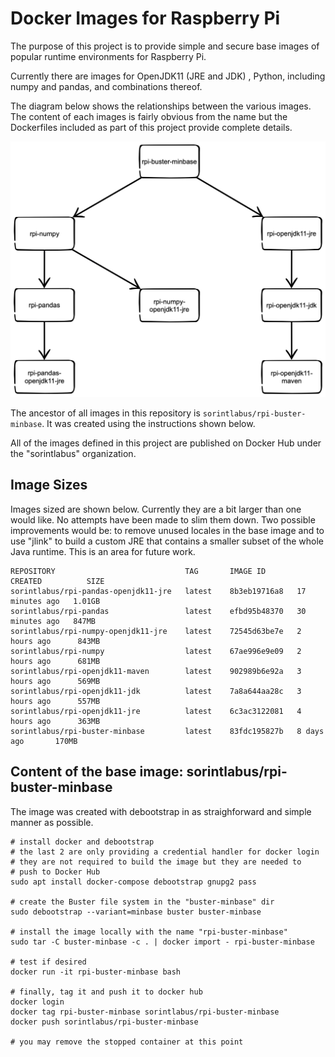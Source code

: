# Docker Images for Raspberry Pi 

The purpose of this project is to provide simple and secure base images of popular 
runtime environments for Raspberry Pi.

Currently there are images for OpenJDK11 (JRE and JDK) , Python, including 
numpy and pandas, and combinations thereof. 

The diagram below shows the relationships between the various images.  The content of each 
images is fairly obvious from the name but the Dockerfiles included as part of this project
provide complete details.

![image hierarchy](./rpi-image-hierarchy.png)

The ancestor of all images in this repository is `sorintlabus/rpi-buster-minbase`.
It was created using the instructions shown below. 

All of the images defined in this project are published on Docker Hub under the "sorintlabus" 
organization.

## Image Sizes

Images sized are shown below.  Currently they are a bit larger than one would like. No 
attempts have been made to slim them down.  Two possible improvements would be: to 
remove unused locales in the base image and to use "jlink" to build a custom JRE that 
contains a smaller subset of the whole Java runtime. This is an area for future work.

```
REPOSITORY                             TAG       IMAGE ID       CREATED          SIZE
sorintlabus/rpi-pandas-openjdk11-jre   latest    8b3eb19716a8   17 minutes ago   1.01GB
sorintlabus/rpi-pandas                 latest    efbd95b48370   30 minutes ago   847MB
sorintlabus/rpi-numpy-openjdk11-jre    latest    72545d63be7e   2 hours ago      843MB
sorintlabus/rpi-numpy                  latest    67ae996e9e09   2 hours ago      681MB
sorintlabus/rpi-openjdk11-maven        latest    902989b6e92a   3 hours ago      569MB
sorintlabus/rpi-openjdk11-jdk          latest    7a8a644aa28c   3 hours ago      557MB
sorintlabus/rpi-openjdk11-jre          latest    6c3ac3122081   4 hours ago      363MB
sorintlabus/rpi-buster-minbase         latest    83fdc195827b   8 days ago       170MB
```

## Content of the base image: sorintlabus/rpi-buster-minbase

The image was created with debootstrap in as straighforward and simple manner as 
possible.

```
# install docker and debootstrap
# the last 2 are only providing a credential handler for docker login 
# they are not required to build the image but they are needed to 
# push to Docker Hub
sudo apt install docker-compose debootstrap gnupg2 pass 

# create the Buster file system in the "buster-minbase" dir
sudo debootstrap --variant=minbase buster buster-minbase

# install the image locally with the name "rpi-buster-minbase"
sudo tar -C buster-minbase -c . | docker import - rpi-buster-minbase

# test if desired
docker run -it rpi-buster-minbase bash 

# finally, tag it and push it to docker hub
docker login
docker tag rpi-buster-minbase sorintlabus/rpi-buster-minbase
docker push sorintlabus/rpi-buster-minbase

# you may remove the stopped container at this point
```

